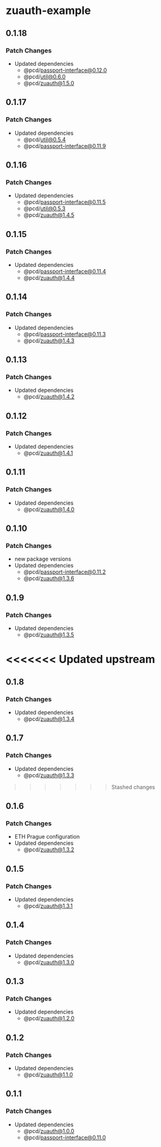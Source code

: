 # zuauth-example

## 0.1.18

### Patch Changes

- Updated dependencies
  - @pcd/passport-interface@0.12.0
  - @pcd/util@0.6.0
  - @pcd/zuauth@1.5.0

## 0.1.17

### Patch Changes

- Updated dependencies
  - @pcd/util@0.5.4
  - @pcd/passport-interface@0.11.9

## 0.1.16

### Patch Changes

- Updated dependencies
  - @pcd/passport-interface@0.11.5
  - @pcd/util@0.5.3
  - @pcd/zuauth@1.4.5

## 0.1.15

### Patch Changes

- Updated dependencies
  - @pcd/passport-interface@0.11.4
  - @pcd/zuauth@1.4.4

## 0.1.14

### Patch Changes

- Updated dependencies
  - @pcd/passport-interface@0.11.3
  - @pcd/zuauth@1.4.3

## 0.1.13

### Patch Changes

- Updated dependencies
  - @pcd/zuauth@1.4.2

## 0.1.12

### Patch Changes

- Updated dependencies
  - @pcd/zuauth@1.4.1

## 0.1.11

### Patch Changes

- Updated dependencies
  - @pcd/zuauth@1.4.0

## 0.1.10

### Patch Changes

- new package versions
- Updated dependencies
  - @pcd/passport-interface@0.11.2
  - @pcd/zuauth@1.3.6

## 0.1.9

### Patch Changes

- Updated dependencies
  - @pcd/zuauth@1.3.5

# <<<<<<< Updated upstream

## 0.1.8

### Patch Changes

- Updated dependencies
  - @pcd/zuauth@1.3.4

## 0.1.7

### Patch Changes

- Updated dependencies
  - @pcd/zuauth@1.3.3

> > > > > > > Stashed changes

## 0.1.6

### Patch Changes

- ETH Prague configuration
- Updated dependencies
  - @pcd/zuauth@1.3.2

## 0.1.5

### Patch Changes

- Updated dependencies
  - @pcd/zuauth@1.3.1

## 0.1.4

### Patch Changes

- Updated dependencies
  - @pcd/zuauth@1.3.0

## 0.1.3

### Patch Changes

- Updated dependencies
  - @pcd/zuauth@1.2.0

## 0.1.2

### Patch Changes

- Updated dependencies
  - @pcd/zuauth@1.1.0

## 0.1.1

### Patch Changes

- Updated dependencies
  - @pcd/zuauth@1.0.0
  - @pcd/passport-interface@0.11.0
